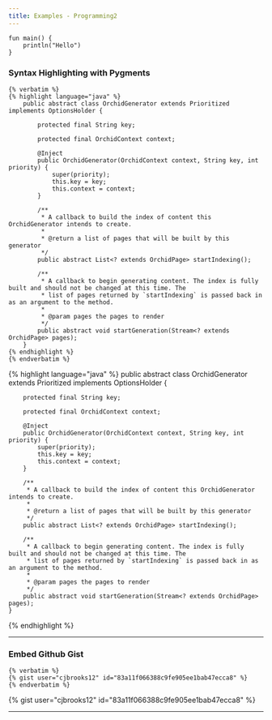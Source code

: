 ```yaml
---
title: Examples - Programming2
---
```


```run-kotlin
fun main() {
    println("Hello")
}
```

### Syntax Highlighting with Pygments 

```pebble
{% verbatim %}
{% highlight language="java" %}
    public abstract class OrchidGenerator extends Prioritized implements OptionsHolder {
        
        protected final String key;
    
        protected final OrchidContext context;
    
        @Inject
        public OrchidGenerator(OrchidContext context, String key, int priority) {
            super(priority);
            this.key = key;
            this.context = context;
        }
    
        /**
         * A callback to build the index of content this OrchidGenerator intends to create.
         *
         * @return a list of pages that will be built by this generator
         */
        public abstract List<? extends OrchidPage> startIndexing();
    
        /**
         * A callback to begin generating content. The index is fully built and should not be changed at this time. The
         * list of pages returned by `startIndexing` is passed back in as an argument to the method.
         *
         * @param pages the pages to render
         */
        public abstract void startGeneration(Stream<? extends OrchidPage> pages);
    }
{% endhighlight %}
{% endverbatim %}
```

{% highlight language="java" %}
    public abstract class OrchidGenerator extends Prioritized implements OptionsHolder {
        
        protected final String key;
    
        protected final OrchidContext context;
    
        @Inject
        public OrchidGenerator(OrchidContext context, String key, int priority) {
            super(priority);
            this.key = key;
            this.context = context;
        }
    
        /**
         * A callback to build the index of content this OrchidGenerator intends to create.
         *
         * @return a list of pages that will be built by this generator
         */
        public abstract List<? extends OrchidPage> startIndexing();
    
        /**
         * A callback to begin generating content. The index is fully built and should not be changed at this time. The
         * list of pages returned by `startIndexing` is passed back in as an argument to the method.
         *
         * @param pages the pages to render
         */
        public abstract void startGeneration(Stream<? extends OrchidPage> pages);
    }
{% endhighlight %}


***

### Embed Github Gist

```pebble
{% verbatim %}
{% gist user="cjbrooks12" id="83a11f066388c9fe905ee1bab47ecca8" %}
{% endverbatim %}
```

{% gist user="cjbrooks12" id="83a11f066388c9fe905ee1bab47ecca8" %}

***

